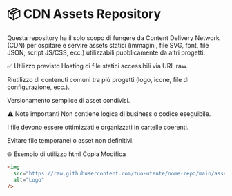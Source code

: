 # 📦 CDN Assets Repository

Questa repository ha il solo scopo di fungere da Content Delivery Network (CDN) per ospitare e servire assets statici (immagini, file SVG, font, file JSON, script JS/CSS, ecc.) utilizzabili pubblicamente da altri progetti.

✅ Utilizzo previsto
Hosting di file statici accessibili via URL raw.

Riutilizzo di contenuti comuni tra più progetti (logo, icone, file di configurazione, ecc.).

Versionamento semplice di asset condivisi.

⚠️ Note importanti
Non contiene logica di business o codice eseguibile.

I file devono essere ottimizzati e organizzati in cartelle coerenti.

Evitare file temporanei o asset non definitivi.

🌐 Esempio di utilizzo
html
Copia
Modifica

```html
<img
  src="https://raw.githubusercontent.com/tuo-utente/nome-repo/main/assets/logo.svg"
  alt="Logo"
/>
```

